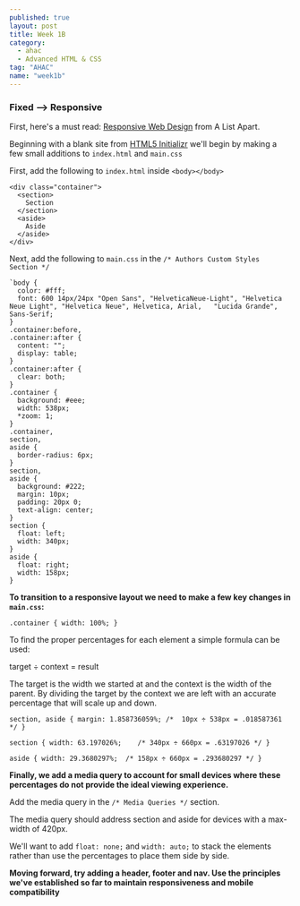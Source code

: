 ```yaml
---
published: true
layout: post
title: Week 1B
category: 
  - ahac
  - Advanced HTML & CSS
tag: "AHAC"
name: "week1b"
---
```


### Fixed --> Responsive

First, here's a must read: [Responsive Web Design](http://alistapart.com/article/responsive-web-design) from A List Apart.

Beginning with a blank site from  [HTML5 Initializr](http://www.initializr.com/builder?h5bp-content&modernizr&jquerymin&h5bp-iecond&h5bp-chromeframe&h5bp-analytics&h5bp-htaccess&h5bp-favicon&h5bp-appletouchicons&h5bp-scripts&h5bp-robots&h5bp-humans&h5bp-404&h5bp-adobecrossdomain&h5bp-css&h5bp-csshelpers&h5bp-mediaqueryprint&h5bp-mediaqueries) we'll begin by making a few small additions to `index.html` and `main.css`

First, add the following to `index.html` inside `<body></body>`

    <div class="container">
      <section>
        Section
      </section>
      <aside>
        Aside
      </aside>
    </div>
  
Next, add the following to `main.css` in the `/* Authors Custom Styles Section */`

    `body {
      color: #fff;
      font: 600 14px/24px "Open Sans", "HelveticaNeue-Light", "Helvetica Neue Light", "Helvetica Neue", Helvetica, Arial,   "Lucida Grande", Sans-Serif;
    }
    .container:before,
    .container:after {
      content: "";
      display: table;
    }
    .container:after {
      clear: both;
    }
    .container {
      background: #eee;
      width: 538px;
      *zoom: 1;
    }
    .container,
    section,
    aside {
      border-radius: 6px;
    }
    section,
    aside {
      background: #222;
      margin: 10px;
      padding: 20px 0;
      text-align: center;
    }
    section {
      float: left;
      width: 340px;
    }
    aside {
      float: right;
      width: 158px;
    }
        

**To transition to a responsive layout we need to make a few key changes in `main.css`:**

`.container { width: 100%; }`
 
 To find the proper percentages for each element a simple formula can be used:
 
 target ÷ context = result
 
 The target is the width we started at and the context is the width of the parent. By dividing the target by the context we are left with an accurate percentage that will scale up and down. 
 
`section, aside { margin: 1.858736059%; /*  10px ÷ 538px = .018587361 */ }`

`section { width: 63.197026%;    /* 340px ÷ 660px = .63197026 */ }`

`aside { width: 29.3680297%;  /* 158px ÷ 660px = .293680297 */ }`

**Finally, we add a media query to account for small devices where these percentages do not provide the ideal viewing experience.**

Add the media query in the `/* Media Queries */` section. 

The media query should address section and aside for devices with a max-width of 420px. 

We'll want to add `float: none;` and `width: auto;` to stack the elements rather than use the percentages to place them side by side. 

**Moving forward, try adding a header, footer and nav. Use the principles we've established so far to maintain responsiveness and mobile compatibility**
